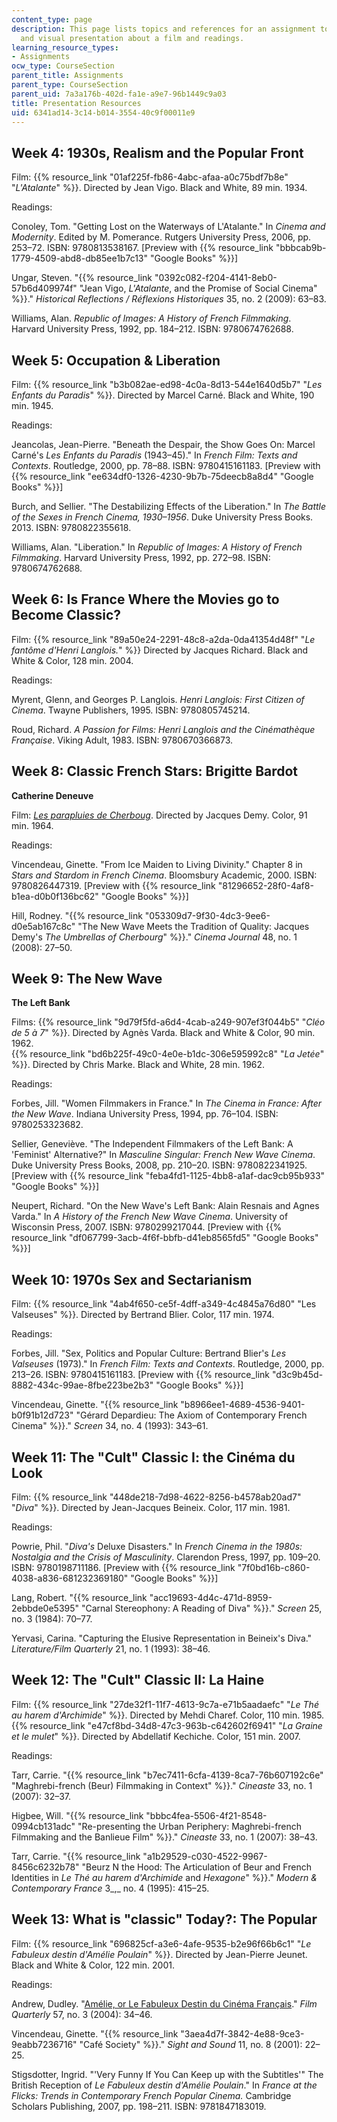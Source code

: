 ```yaml
---
content_type: page
description: This page lists topics and references for an assignment to give an oral
  and visual presentation about a film and readings.
learning_resource_types:
- Assignments
ocw_type: CourseSection
parent_title: Assignments
parent_type: CourseSection
parent_uid: 7a3a176b-402d-fa1e-a9e7-96b1449c9a03
title: Presentation Resources
uid: 6341ad14-3c14-b014-3554-40c9f00011e9
---
```


Week 4: 1930s, Realism and the Popular Front
--------------------------------------------

Film: {{% resource_link "01af225f-fb86-4abc-afaa-a0c75bdf7b8e" "_L'Atalante_" %}}. Directed by Jean Vigo. Black and White, 89 min. 1934.

Readings:

Conoley, Tom. "Getting Lost on the Waterways of L'Atalante." In _Cinema and Modernity_. Edited by M. Pomerance. Rutgers University Press, 2006, pp. 253–72. ISBN: 9780813538167. \[Preview with {{% resource_link "bbbcab9b-1779-4509-abd8-db85ee1b7c13" "Google Books" %}}\]

Ungar, Steven. "{{% resource_link "0392c082-f204-4141-8eb0-57b6d409974f" "Jean Vigo, _L'Atalante_, and the Promise of Social Cinema" %}}." _Historical Reflections / Réflexions Historiques_ 35, no. 2 (2009): 63–83.

Williams, Alan. _Republic of Images: A History of French Filmmaking_. Harvard University Press, 1992, pp. 184–212. ISBN: 9780674762688.

Week 5: Occupation & Liberation
-------------------------------

Film: {{% resource_link "b3b082ae-ed98-4c0a-8d13-544e1640d5b7" "_Les Enfants du Paradis_" %}}. Directed by Marcel Carné. Black and White, 190 min. 1945.

Readings:

Jeancolas, Jean-Pierre. "Beneath the Despair, the Show Goes On: Marcel Carné's _Les Enfants du Paradis_ (1943–45)." In _French Film: Texts and Contexts_. Routledge, 2000, pp. 78–88. ISBN: 9780415161183. \[Preview with {{% resource_link "ee634df0-1326-4230-9b7b-75deecb8a8d4" "Google Books" %}}\]

Burch, and Sellier. "The Destabilizing Effects of the Liberation." In _The Battle of the Sexes in French Cinema, 1930–1956_. Duke University Press Books. 2013. ISBN: 9780822355618.

Williams, Alan. "Liberation." In _Republic of Images: A History of French Filmmaking_. Harvard University Press, 1992, pp. 272–98. ISBN: 9780674762688.

Week 6: Is France Where the Movies go to Become Classic?
--------------------------------------------------------

Film: {{% resource_link "89a50e24-2291-48c8-a2da-0da41354d48f" "_Le fantôme d'Henri Langlois._" %}} Directed by Jacques Richard. Black and White & Color, 128 min. 2004.

Readings:

Myrent, Glenn, and Georges P. Langlois. _Henri Langlois: First Citizen of Cinema_. Twayne Publishers, 1995. ISBN: 9780805745214.

Roud, Richard. _A Passion for Films: Henri Langlois and the Cinémathèque Française_. Viking Adult, 1983. ISBN: 9780670366873.

Week 8: Classic French Stars: Brigitte Bardot
---------------------------------------------

**Catherine Deneuve**

Film: [_Les parapluies de Cherboug_](http://www.imdb.com/title/tt0058450/ ). Directed by Jacques Demy. Color, 91 min. 1964.

Readings:

Vincendeau, Ginette. "From Ice Maiden to Living Divinity." Chapter 8 in _Stars and Stardom in French Cinema_. Bloomsbury Academic, 2000. ISBN: 9780826447319. \[Preview with {{% resource_link "81296652-28f0-4af8-b1ea-d0b0f136bc62" "Google Books" %}}\]

Hill, Rodney. "{{% resource_link "053309d7-9f30-4dc3-9ee6-d0e5ab167c8c" "The New Wave Meets the Tradition of Quality: Jacques Demy's _The Umbrellas of Cherbourg_" %}}." _Cinema Journal_ 48, no. 1 (2008): 27–50.

Week 9: The New Wave
--------------------

**The Left Bank**

Films: {{% resource_link "9d79f5fd-a6d4-4cab-a249-907ef3f044b5" "_Cléo de 5 à 7_" %}}. Directed by Agnès Varda. Black and White & Color, 90 min. 1962.  
{{% resource_link "bd6b225f-49c0-4e0e-b1dc-306e595992c8" "_La Jetée_" %}}. Directed by Chris Marke. Black and White, 28 min. 1962.

Readings:

Forbes, Jill. "Women Filmmakers in France." In _The Cinema in France: After the New Wave_. Indiana University Press, 1994, pp. 76–104. ISBN: 9780253323682.

Sellier, Geneviève. "The Independent Filmmakers of the Left Bank: A 'Feminist' Alternative?" In _Masculine Singular: French New Wave Cinema_. Duke University Press Books, 2008, pp. 210–20. ISBN: 9780822341925. \[Preview with {{% resource_link "feba4fd1-1125-4bb8-a1af-dac9cb95b933" "Google Books" %}}\]

Neupert, Richard. "On the New Wave's Left Bank: Alain Resnais and Agnes Varda." In _A History of the French New Wave Cinema_. University of Wisconsin Press, 2007. ISBN: 9780299217044. \[Preview with {{% resource_link "df067799-3acb-4f6f-bbfb-d41eb8565fd5" "Google Books" %}}\]

Week 10: 1970s Sex and Sectarianism
-----------------------------------

Film: {{% resource_link "4ab4f650-ce5f-4dff-a349-4c4845a76d80" "Les Valseuses" %}}. Directed by Bertrand Blier. Color, 117 min. 1974.

Readings:

Forbes, Jill. "Sex, Politics and Popular Culture: Bertrand Blier's _Les Valseuses_ (1973)." In _French Film: Texts and Contexts_. Routledge, 2000, pp. 213–26. ISBN: 9780415161183. \[Preview with {{% resource_link "d3c9b45d-8882-434c-99ae-8fbe223be2b3" "Google Books" %}}\]

Vincendeau, Ginette. "{{% resource_link "b8966ee1-4689-4536-9401-b0f91b12d723" "Gérard Depardieu: The Axiom of Contemporary French Cinema" %}}." _Screen_ 34, no. 4 (1993): 343–61.

Week 11: The "Cult" Classic I: the Cinéma du Look
-------------------------------------------------

Film: {{% resource_link "448de218-7d98-4622-8256-b4578ab20ad7" "_Diva_" %}}. Directed by Jean-Jacques Beineix. Color, 117 min. 1981.

Readings:

Powrie, Phil. "_Diva's_ Deluxe Disasters." In _French Cinema in the 1980s: Nostalgia and the Crisis of Masculinity_. Clarendon Press, 1997, pp. 109–20. ISBN: 9780198711186. \[Preview with {{% resource_link "7f0bd16b-c860-4038-a836-681232369180" "Google Books" %}}\]

Lang, Robert. "{{% resource_link "acc19693-4d4c-471d-8959-2ebbde0e5395" "Carnal Stereophony: A Reading of Diva" %}}." _Screen_ 25, no. 3 (1984): 70–77.

Yervasi, Carina. "Capturing the Elusive Representation in Beineix's Diva." _Literature/Film Quarterly_ 21, no. 1 (1993): 38–46.

Week 12: The "Cult" Classic II: La Haine
----------------------------------------

Film: {{% resource_link "27de32f1-11f7-4613-9c7a-e71b5aadaefc" "_Le Thé au harem d'Archimide_" %}}. Directed by Mehdi Charef. Color, 110 min. 1985.  
{{% resource_link "e47cf8bd-34d8-47c3-963b-c642602f6941" "_La Graine et le mulet_" %}}. Directed by Abdellatif Kechiche. Color, 151 min. 2007.

Readings:

Tarr, Carrie. "{{% resource_link "b7ec7411-6cfa-4139-8ca7-76b607192c6e" "Maghrebi-french (Beur) Filmmaking in Context" %}}." _Cineaste_ 33, no. 1 (2007): 32–37.

Higbee, Will. "{{% resource_link "bbbc4fea-5506-4f21-8548-0994cb131adc" "Re-presenting the Urban Periphery: Maghrebi-french Filmmaking and the Banlieue Film" %}}." _Cineaste_ 33, no. 1 (2007): 38–43.

Tarr, Carrie. "{{% resource_link "a1b29529-c030-4522-9967-8456c6232b78" "Beurz N the Hood: The Articulation of Beur and French Identities in _Le Thé au harem d'Archimide_ and _Hexagone_" %}}." _Modern & Contemporary France_ 3_,_ no. 4 (1995): 415–25.

Week 13: What is "classic" Today?: The Popular
----------------------------------------------

Film: {{% resource_link "696825cf-a3e6-4afe-9535-b2e96f66b6c1" "_Le Fabuleux destin d'Amélie Poulain_" %}}. Directed by Jean-Pierre Jeunet. Black and White & Color, 122 min. 2001.

Readings:

Andrew, Dudley. "[Amélie, or Le Fabuleux Destin du Cinéma Français](http://dx.doi.org/10.1525/fq.2004.57.3.34 )." _Film Quarterly_ 57, no. 3 (2004): 34–46.

Vincendeau, Ginette. "{{% resource_link "3aea4d7f-3842-4e88-9ce3-9eabb7236716" "Café Society" %}}." _Sight and Sound_ 11, no. 8 (2001): 22–25.

Stigsdotter, Ingrid. "'Very Funny If You Can Keep up with the Subtitles'" The British Reception of _Le Fabuleux destin d'Amélie Poulain_." In _France at the Flicks: Trends in Contemporary French Popular Cinema._ Cambridge Scholars Publishing, 2007, pp. 198–211. ISBN: 9781847183019.